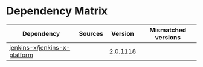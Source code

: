 # Dependency Matrix

Dependency | Sources | Version | Mismatched versions
---------- | ------- | ------- | -------------------
[jenkins-x/jenkins-x-platform](https://github.com/jenkins-x/jenkins-x-platform.git) |  | [2.0.1118](https://github.com/jenkins-x/jenkins-x-platform/releases/tag/v2.0.1118) | 
